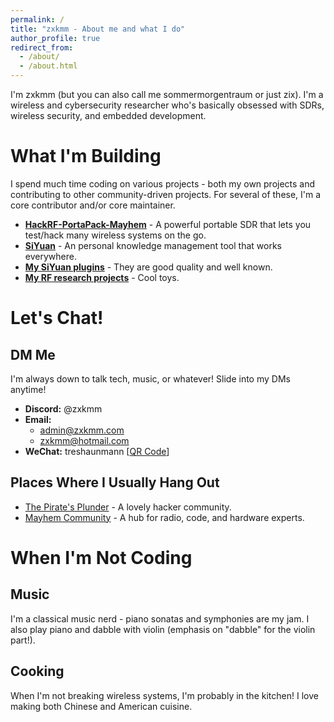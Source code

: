 ```yaml
---
permalink: /
title: "zxkmm - About me and what I do"
author_profile: true
redirect_from: 
  - /about/
  - /about.html
---
```


I'm zxkmm (but you can also call me sommermorgentraum or just zix). I'm a wireless and cybersecurity researcher who's basically obsessed with SDRs, wireless security, and embedded development.

# What I'm Building

I spend much time coding on various projects - both my own projects and contributing to other community-driven projects. For several of these, I'm a core contributor and/or core maintainer.

- **[HackRF-PortaPack-Mayhem](https://github.com/portapack-mayhem/mayhem-firmware)** - A powerful portable SDR that lets you test/hack many wireless systems on the go.
- **[SiYuan](https://github.com/siyuan-note/siyuan)** - An personal knowledge management tool that works everywhere.
- **[My SiYuan plugins](https://github.com/stars/zxkmm/lists/my-siyuan-plugins)** - They are good quality and well known.
- **[My RF research projects](https://github.com/stars/zxkmm/lists/my-rf-research-projects)** - Cool toys.

# Let's Chat!
## DM Me
I'm always down to talk tech, music, or whatever! Slide into my DMs anytime!

- **Discord:** @zxkmm
- **Email:** 
  - [admin@zxkmm.com](mailto:admin@zxkmm.com)
  - [zxkmm@hotmail.com](mailto:zxkmm@hotmail.com)
- **WeChat:** treshaunmann [[QR Code](https://api.qrserver.com/v1/create-qr-code/?size=150x150&data=https://u.wechat.com/MOHiZKyc0KEJRIp0IpniK60?s=2)]

## Places Where I Usually Hang Out
- [The Pirate's Plunder](https://discord.gg/TsGUcUGK3Q) - A lovely hacker community.
- [Mayhem Community](https://discord.gg/sPY3Gp5h8n) - A hub for radio, code, and hardware experts.

# When I'm Not Coding

## Music
I'm a classical music nerd - piano sonatas and symphonies are my jam. I also play piano and dabble with violin (emphasis on "dabble" for the violin part!).

## Cooking
When I'm not breaking wireless systems, I'm probably in the kitchen! I love making both Chinese and American cuisine.